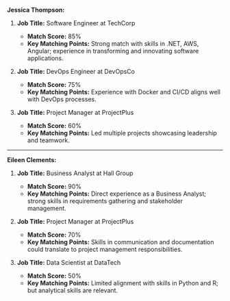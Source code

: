 **Jessica Thompson:**
1. **Job Title:** Software Engineer at TechCorp
   - **Match Score:** 85%
   - **Key Matching Points:** Strong match with skills in .NET, AWS, Angular; experience in transforming and innovating software applications.
  
2. **Job Title:** DevOps Engineer at DevOpsCo
   - **Match Score:** 75%
   - **Key Matching Points:** Experience with Docker and CI/CD aligns well with DevOps processes.
  
3. **Job Title:** Project Manager at ProjectPlus
   - **Match Score:** 60%
   - **Key Matching Points:** Led multiple projects showcasing leadership and teamwork.

---

**Eileen Clements:**
1. **Job Title:** Business Analyst at Hall Group
   - **Match Score:** 90%
   - **Key Matching Points:** Direct experience as a Business Analyst; strong skills in requirements gathering and stakeholder management.
  
2. **Job Title:** Project Manager at ProjectPlus
   - **Match Score:** 70%
   - **Key Matching Points:** Skills in communication and documentation could translate to project management responsibilities.
  
3. **Job Title:** Data Scientist at DataTech
   - **Match Score:** 50%
   - **Key Matching Points:** Limited alignment with skills in Python and R; but analytical skills are relevant.